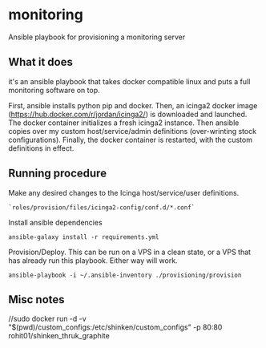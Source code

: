# monitoring

Ansible playbook for provisioning a monitoring server


## What it does

it's an ansible playbook that takes docker compatible linux and puts a full monitoring software on top.

First, ansible installs python pip and docker. Then, an icinga2 docker image (https://hub.docker.com/r/jordan/icinga2/) is downloaded and launched. The docker container initializes a fresh icinga2 instance. Then ansible copies over my custom host/service/admin definitions (over-wrinting stock configurations). Finally, the docker container is restarted, with the custom definitions in effect.

## Running procedure

Make any desired changes to the Icinga host/service/user definitions.

    `roles/provision/files/icinga2-config/conf.d/*.conf`

Install ansible dependencies

    ansible-galaxy install -r requirements.yml

Provision/Deploy. This can be run on a VPS in a clean state, or a VPS that has already run this playbook. Either way will work.

    ansible-playbook -i ~/.ansible-inventory ./provisioning/provision




## Misc notes

//sudo docker run -d -v "$(pwd)/custom_configs:/etc/shinken/custom_configs" -p 80:80 rohit01/shinken_thruk_graphite
